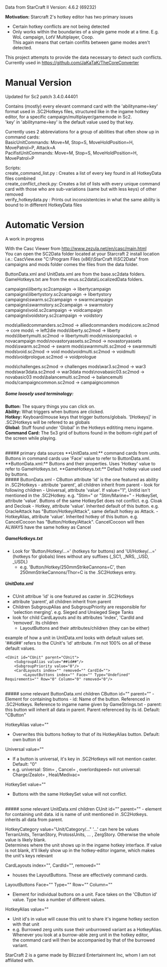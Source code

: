 Data from StarCraft II Version: 4.6.2 (69232)

**Motivation:** Starcraft 2's hotkey editor has two primary issues
-   Certain hotkey conflicts are not being detected
-   Only works within the boundaries of a single game mode at a time. E.g. WoL campaign, LotV Multiplayer, Coop.  
This again means that certain conflits between game modes aren't detected.  

This project attempts to provide the data necessary to detect such conflicts. Currently used in https://github.com/JaKaTaK/TheCoreConverter

# Manual Version
Updated for Sc2 patch 3.4.0.44401

Contains (mostly) every elevant command card with the 'abilityname=key' format used in .SC2Hotkeys files, structured like in the ingame hotkey editor, for a specific campaign/multiplayer/gamemode in Sc2.  
'key' in 'abilityname=key' is the default value used by that key.

Currently uses 2 abbreviations for a group of abilities that often show up in command cards:  
BasicUnitCommands: Move=M, Stop=S, MoveHoldPosition=H, MovePatrol=P, Attack=A  
PacifistUnitCommands: Move=M, Stop=S, MoveHoldPosition=H, MovePatrol=P

Scripts:  
create_command_list.py	: Creates a list of every key found in all HotkeyData files combined  
create_conflict_check.py: Creates a list of lists with every unique command card with those who are sub-variations (same but with less keys) of other removed  
verify_hotkeydata.py	: Prints out inconsistentcies in what the same ability is bound to in different HotkeyData files

# Automatic Version
A work in progress

With the Casc Viewer from http://www.zezula.net/en/casc/main.html  
You can open the SC2Data folder located at your Starcraft 2 install location i.e.: 
CascView.exe "C:\Program Files (x86)\StarCraft II\SC2Data"
from campaigns and mods folder comes the files from the data folder.

ButtonData.xml and UnitData.xml are from the base.sc2data folders.
GameHotkeys.txt are from the enus.sc2data\LocalizedData folders.

campaigns\liberty.sc2campaign -> libertycampaign
campaigns\libertystory.sc2campaign -> libertystory
campaigns\swarm.sc2campaign -> swarmcampaign
campaigns\swarmstory.sc2campaign -> swarmstory
campaigns\void.sc2campaign -> voidcampaign
campaigns\voidstory.sc2campaign -> voidstory

mods\alliedcommanders.sc2mod -> alliedcommanders
mods\core.sc2mod -> core
mods\ -> left2die
mods\liberty.sc2mod -> liberty
mods\libertymulti.sc2mod -> libertymulti
mods\missionpacks\ -> novacampaign
mods\novastoryassets.sc2mod -> novastoryassets
mods\swarm.sc2mod -> swarm
mods\swarmmulti.sc2mod -> swarmmulti
mods\void.sc2mod -> void
mods\voidmulti.sc2mod -> voidmulti
mods\voidprologue.sc2mod -> voidprologue

mods\challenges.sc2mod -> challenges
mods\war3.sc2mod -> war3
mods\war3data.sc2mod -> war3data
mods\novabasic03.sc2mod -> novabasic03
mods\balancemulti.sc2mod -> balancemulti
mods/campaigncommon.sc2mod -> campaigncommon

##### Some loosely used terminology:
**Button:** The squary things you can click on.  
**Ability:** What triggers when buttons are clicked.  
**Hotkey:** Keyboard/mouse keys that trigger buttons/globals. '[Hotkeys]' in .SC2Hotkeys will be refered to as globals  
**Global:** Stuff found under 'Global' in the Hotkeys edititing menu ingame.  
**Command Card:** The 5x3 grid of buttons found in the bottom-right part of the screen while playing.  

<br />
##### primary data sources
**UnitData.xml:** command cards from units. Buttons in command cards use 'Face' value to refer to ButtonData.xml.  
**ButtonData.xml:** Buttons and their properties. Uses 'Hotkey' value to refer to GameHotkeys.txt.  
**GameHotkeys.txt:** Default hotkey value used by buttons.

<br />
##### ButtonData.xml
-   CButton attribute 'id' is the one featured as ability in .SC2Hotkeys
-   attribute 'parent', all children inherit from parent
-	look for following children
	-	Universal, attribute 'value'. If value="1", UnitId isn't mentioned in the .SC2Hotkey. e.g. "Stim=" or "Stim/Marine="  
	-	HotkeySet, attribute 'value'. Buttons of the same HotkeySet does not conflict. e.g. Cloak and Decloak  
	-	Hotkey, attribute 'value'. Inherited default of this button. e.g. OracleAttack has "Button/Hotkey/Attack", same default hotkey as Attack. 
	-	HotkeyAlias, attribute 'value'. Inherited hotkey of this button. e.g. CancelCocoon has "Button/Hotkey/Attack". CancelCocoon will then ALWAYS have the same hotkey as Cancel


##### GameHotkeys.txt
-	Look for 'Button/Hotkey/...=' (hotkeys for buttons) and 'UI/Hotkey/...=' (hotkeys for globals) lines without any suffixes (_SC1, _NRS, _USD, _USDL)  
	-	e.g. 'Button/Hotkey/250mmStrikeCannons=C', then 250mmStrikeCannons/Thor=C is the .SC2Hotkeys entry.


##### UnitData.xml
-	CUnit attribue 'id' is one featured as caster in .SC2Hotkeys 
-	attribute 'parent', all children inherit from parent  
-	Children SubgroupAlias and SubgroupPriority are responsible for 'selection merging'. e.g. Sieged and Unsieged Siege Tanks
-	look for child CardLayouts and its attributes 'index', 'CardId and 'removed'. Its children  
	-   LayoutButtons and their attributes/children (they can be either)  


example of how a unit in UnitData.xml looks with default values set. '##id##' refers to the CUnit's 'id' attribute. I'm not 100% on all of these default values.

    <CUnit id="CUnit" parent="CUnit">
        <SubgroupAlias value="##id##"/>
        <SubgroupPriority value="0"/>
        <CardLayouts index="" removed="" CardId="">
            <LayoutButtons index="" Face="" Type="Undefined" Requirements="" Row="0" Column="0" removed="0"/>
  
<br />
##### some relevant ButtonData.xml children
CButton id="" parent=""
-	Element for containing buttons 
-	id: Name of the button. Referenced in .SC2Hotkeys. Reference to ingame name given by GameStrings.txt  
-	parent: this button will inherit all data in parent. Parent referenced by its id. Default: "CButton"

HotkeyAlias value=""
-	Overwrites this buttons hotkey to that of its HotkeyAlias button. Default: own button id
		
Universal value=""
-	If a button is universal, it's key in .SC2Hotkeys will not mention caster. Default: "0"  
-	e.g. 	universal: Stim= , Cancel= , overlordspeed=  not universal: Charge/Zealot= , Heal/Medivac=

HotkeySet value=""
-	Buttons with the same HotkeySet value will not conflict.

<br />	
##### some relevant UnitData.xml children  
CUnit id="" parent=""  
-	element for containing unit data. id is name of unit mentioned in .SC2Hotkeys. inherits all data from parent.

HotkeyCategory value="Unit/Category/..."
	'...' can here be values TerranUnits, TerranStory, ProtossUnits, ... , ZergStory. Otherwise the whole value is likely blank.  
	Determines where the unit shows up in the ingame hotkey interface. If value is not blank, it'll likely show up in the hotkey-editor ingame, which makes the unit's keys relevant

CardLayouts index="", CardId="", removed=""
-	houses the LayoutButtons. These are effectively command cards.

LayoutButtons Face="" Type="" Row="" Column=""
-	Element for individual buttons on a unit. Face takes on the 'CButton id' value. Type has a number of different values.

HotkeyAlias value=""
-	Unit id's in value will cause this unit to share it's ingame hotkey section with that unit  
-	e.g.	Burrowed zerg units suse their unburrowed variant as a HotkeyAlias.  
			Whenever you look at a burrow-able zerg unit in the hotkey editor,  
			the command card will then be accompanied by that of the burrowed variant.


StarCraft 2 is a game made by Blizzard Entertainment Inc, whom I am not affiliated with.

